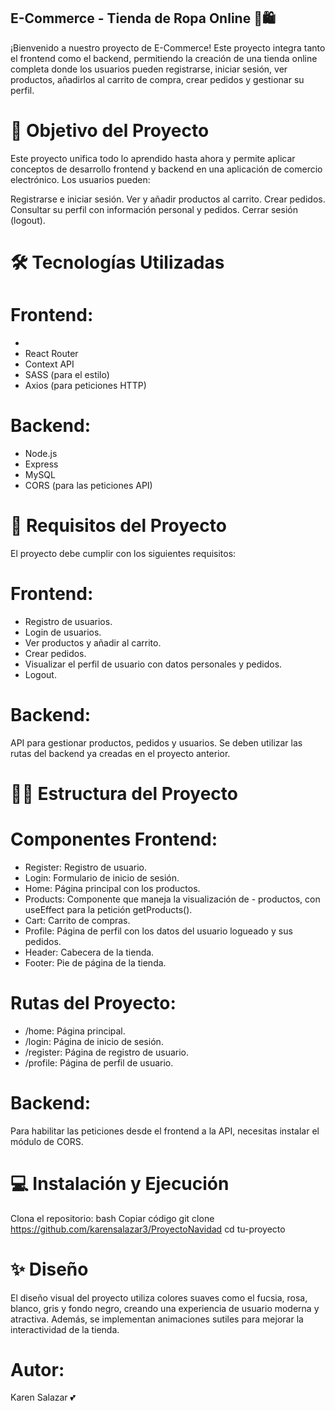 ## E-Commerce - Tienda de Ropa Online 💞🛍️
¡Bienvenido a nuestro proyecto de E-Commerce! Este proyecto integra tanto el frontend como el backend, permitiendo la creación de una tienda online completa donde los usuarios pueden registrarse, iniciar sesión, ver productos, añadirlos al carrito de compra, crear pedidos y gestionar su perfil.

# 🎯 Objetivo del Proyecto
Este proyecto unifica todo lo aprendido hasta ahora y permite aplicar conceptos de desarrollo frontend y backend en una aplicación de comercio electrónico. Los usuarios pueden:

Registrarse e iniciar sesión.
Ver y añadir productos al carrito.
Crear pedidos.
Consultar su perfil con información personal y pedidos.
Cerrar sesión (logout).
# 🛠 Tecnologías Utilizadas
# Frontend:
- 
- React Router
- Context API
- SASS (para el estilo)
- Axios (para peticiones HTTP)
# Backend:
- Node.js
- Express
- MySQL
- CORS (para las peticiones API)
# 🚀 Requisitos del Proyecto
El proyecto debe cumplir con los siguientes requisitos:

# Frontend:
- Registro de usuarios.
- Login de usuarios.
- Ver productos y añadir al carrito.
- Crear pedidos.
- Visualizar el perfil de usuario con datos personales y pedidos.
- Logout.
# Backend:
API para gestionar productos, pedidos y usuarios.
Se deben utilizar las rutas del backend ya creadas en el proyecto anterior.
# 🧑‍💻 Estructura del Proyecto
# Componentes Frontend:
- Register: Registro de usuario.
- Login: Formulario de inicio de sesión.
- Home: Página principal con los productos.
- Products: Componente que maneja la visualización de - productos, con useEffect para la petición getProducts().
- Cart: Carrito de compras.
- Profile: Página de perfil con los datos del usuario logueado y sus pedidos.
- Header: Cabecera de la tienda.
- Footer: Pie de página de la tienda.
# Rutas del Proyecto:
- /home: Página principal.
- /login: Página de inicio de sesión.
- /register: Página de registro de usuario.
- /profile: Página de perfil de usuario.

# Backend:
Para habilitar las peticiones desde el frontend a la API, necesitas instalar el módulo de CORS.
# 💻 Instalación y Ejecución
Clona el repositorio:
bash
Copiar código
git clone https://github.com/karensalazar3/ProyectoNavidad
cd tu-proyecto
# ✨ Diseño
El diseño visual del proyecto utiliza colores suaves como el fucsia, rosa, blanco, gris y fondo negro, creando una experiencia de usuario moderna y atractiva. Además, se implementan animaciones sutiles para mejorar la interactividad de la tienda.
# Autor: 
Karen Salazar 💕